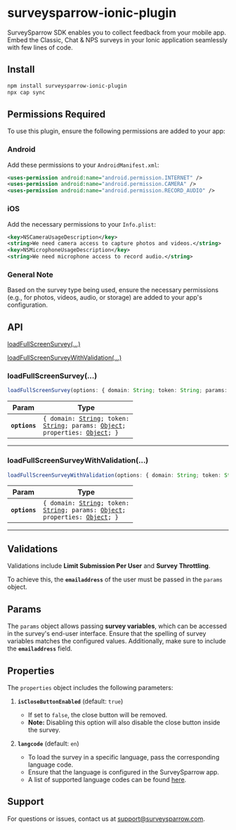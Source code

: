 # surveysparrow-ionic-plugin

SurveySparrow SDK enables you to collect feedback from your mobile app. Embed the Classic, Chat & NPS surveys in your Ionic application seamlessly with few lines of code.

## Install

```bash
npm install surveysparrow-ionic-plugin
npx cap sync
```

## Permissions Required

To use this plugin, ensure the following permissions are added to your app:

### Android

Add these permissions to your `AndroidManifest.xml`:

```xml
<uses-permission android:name="android.permission.INTERNET" />
<uses-permission android:name="android.permission.CAMERA" />
<uses-permission android:name="android.permission.RECORD_AUDIO" />
```

### iOS

Add the necessary permissions to your `Info.plist`:

```xml
<key>NSCameraUsageDescription</key>
<string>We need camera access to capture photos and videos.</string>
<key>NSMicrophoneUsageDescription</key>
<string>We need microphone access to record audio.</string>
```

### General Note

Based on the survey type being used, ensure the necessary permissions (e.g., for photos, videos, audio, or storage) are added to your app's configuration.

## API

  [loadFullScreenSurvey(...)](#loadfullscreensurvey)
  
  [loadFullScreenSurveyWithValidation(...)](#loadfullscreensurveywithvalidation)

### loadFullScreenSurvey(...)

```typescript
loadFullScreenSurvey(options: { domain: String; token: String; params: Object; properties: Object; }) => Promise<void>
```

| Param         | Type                                                                                                                                                                        |
| ------------- | --------------------------------------------------------------------------------------------------------------------------------------------------------------------------- |
| **`options`** | <code>{ domain: <a href="#string">String</a>; token: <a href="#string">String</a>; params: <a href="#object">Object</a>; properties: <a href="#object">Object</a>; }</code> |

--------------------

### loadFullScreenSurveyWithValidation(...)

```typescript
loadFullScreenSurveyWithValidation(options: { domain: String; token: String; params: Object; properties: Object; }) => Promise<void>
```

| Param         | Type                                                                                                                                                                        |
| ------------- | --------------------------------------------------------------------------------------------------------------------------------------------------------------------------- |
| **`options`** | <code>{ domain: <a href="#string">String</a>; token: <a href="#string">String</a>; params: <a href="#object">Object</a>; properties: <a href="#object">Object</a>; }</code> |
--------------------

## Validations  

Validations include **Limit Submission Per User** and **Survey Throttling**.  

To achieve this, the **`emailaddress`** of the user must be passed in the `params` object.  

## Params  

The `params` object allows passing **survey variables**, which can be accessed in the survey's end-user interface. Ensure that the spelling of survey variables matches the configured values. Additionally, make sure to include the **`emailaddress`** field.  

## Properties  

The `properties` object includes the following parameters:  

1. **`isCloseButtonEnabled`** (default: `true`)  
   - If set to `false`, the close button will be removed.  
   - **Note:** Disabling this option will also disable the close button inside the survey.  

2. **`langcode`** (default: `en`)  
   - To load the survey in a specific language, pass the corresponding language code.  
   - Ensure that the language is configured in the SurveySparrow app.  
   - A list of supported language codes can be found [here](https://docs.google.com/document/d/1cmmWJQba8B3UkV6g5m93DgpenVojclzeOB0mdn-rlrg/edit?usp=sharing).  


## Support
For questions or issues, contact us at [support@surveysparrow.com](mailto:support@surveysparrow.com).